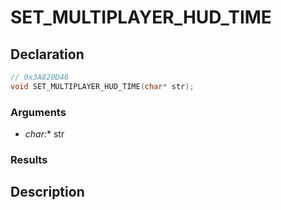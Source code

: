 # SET_MULTIPLAYER_HUD_TIME

## Declaration
```cpp
// 0x3A820D46
void SET_MULTIPLAYER_HUD_TIME(char* str);
```

### Arguments
- **char*:** str

### Results

## Description
